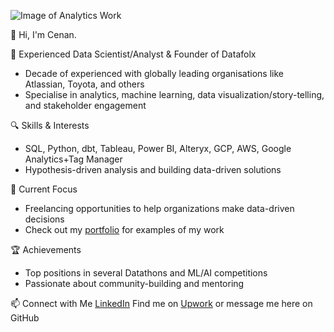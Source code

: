 ![Image of Analytics Work](https://images.unsplash.com/photo-1599658880436-c61792e70672?q=80&w=2670&auto=format&fit=crop&ixlib=rb-4.0.3&ixid=M3wxMjA3fDB8MHxwaG90by1wYWdlfHx8fGVufDB8fHx8fA%3D%3D)

👋 Hi, I'm Cenan.

💼 Experienced Data Scientist/Analyst & Founder of Datafolx
- Decade of experienced with globally leading organisations like Atlassian, Toyota, and others
- Specialise in analytics, machine learning, data visualization/story-telling, and stakeholder engagement

🔍 Skills & Interests
- SQL, Python, dbt, Tableau, Power BI, Alteryx, GCP, AWS, Google Analytics+Tag Manager 
- Hypothesis-driven analysis and building data-driven solutions

🚀 Current Focus
- Freelancing opportunities to help organizations make data-driven decisions
- Check out my [portfolio](https://github.com/caltunay/data-portfolio) for examples of my work

🏆 Achievements 
- Top positions in several Datathons and ML/AI competitions
- Passionate about community-building and mentoring

📫 Connect with Me
[LinkedIn](https://www.linkedin.com/in/cenan-altunay/)
Find me on [Upwork](https://www.upwork.com/freelancers/~01a66c9d4030e42e37) or message me here on GitHub
